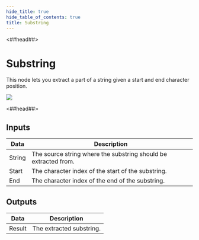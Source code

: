 ```yaml
---
hide_title: true
hide_table_of_contents: true
title: Substring
---
```


<##head##>

# Substring

This node lets you extract a part of a <span className="ndl-data">string</span> given a start and end character position.

<div className="ndl-image-with-background l">

![](/nodes/string-manipulation/substring/substring_node.png)

</div>

<##head##>

## Inputs

| Data                                     | Description                                                     |
| ---------------------------------------- | --------------------------------------------------------------- |
| <span className="ndl-data">String</span> | The source string where the substring should be extracted from. |
| <span className="ndl-data">Start</span>  | The character index of the start of the substring.              |
| <span className="ndl-data">End</span>    | The character index of the end of the substring.                |

## Outputs

| Data                                     | Description              |
| ---------------------------------------- | ------------------------ |
| <span className="ndl-data">Result</span> | The extracted substring. |
